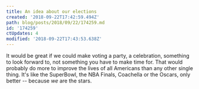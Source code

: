 ```yaml
---
title: An idea about our elections
created: '2018-09-22T17:42:59.494Z'
path: blog/posts/2018/09/22/174259.md
id: '174259'
ctUpdates: 4
modified: '2018-09-22T17:43:53.638Z'
---
```

It would be great if we could make voting a party, a celebration, something to look forward to, not something you have to make time for. That would probably do more to improve the lives of all Americans than any other single thing. It's like the SuperBowl, the NBA Finals, Coachella or the Oscars, only better -- because _we_ are the stars.